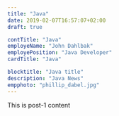 ```yaml
---
title: "Java"
date: 2019-02-07T16:57:07+02:00
draft: true

contTitle: "Java"
employeName: "John Dahlbak"
employePosition: "Java Developer"
cardTitle: "Java"

blocktitle: "Java title"
description: "Java News"
empphoto: "phillip_dabel.jpg"
---
```


This is post-1 content


